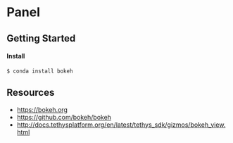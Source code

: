 # Panel

## Getting Started

#### Install
```
$ conda install bokeh
```


## Resources
- https://bokeh.org
- https://github.com/bokeh/bokeh
- http://docs.tethysplatform.org/en/latest/tethys_sdk/gizmos/bokeh_view.html
